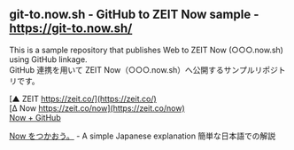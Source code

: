## git-to.now.sh - GitHub to ZEIT Now sample - https://git-to.now.sh/

This is a sample repository that publishes Web to ZEIT Now (○○○.now.sh) using GitHub linkage.\
GitHub 連携を用いて ZEIT Now（○○○.now.sh）へ公開するサンプルリポジトリです。

[▲ ZEIT https://zeit.co/](https://zeit.co/) \
[Δ Now https://zeit.co/now](https://zeit.co/now) \
[Now + GitHub](https://zeit.co/github)

[Now をつかおう。](https://jpn.now.sh/) - A simple Japanese explanation 簡単な日本語での解説
